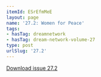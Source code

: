 ```yaml
---
itemId: ESrEfmMeE
layout: page
name: '27.2: Women for Peace'
tags:
- hasTag: dreamnetwork
- hasTag: dream-network-volume-27
type: post
urlSlug: '27.2'
---
```

<a href="files/pdfs/Volume_27/27.2_women_for_peace.pdf" download="">Download issue 27.2</a>